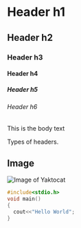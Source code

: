 # Header h1
## Header h2
### Header h3
#### Header h4
##### Header h5
###### Header h6 
This is the body  text

Types of headers. 

## Image 

![Image of Yaktocat](https://octodex.github.com/images/yaktocat.png)


``` C++
#include<stdio.h>
void main()
{
  cout<<"Hello World";
}
```
